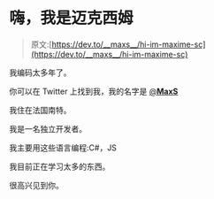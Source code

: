 # 嗨，我是迈克西姆

> 原文:[https://dev.to/__maxs__/hi-im-maxime-sc](https://dev.to/__maxs__/hi-im-maxime-sc)

我编码太多年了。

你可以在 Twitter 上找到我，我的名字是 [@__MaxS__](https://twitter.com/__MaxS__)

我住在法国南特。

我是一名独立开发者。

我主要用这些语言编程:C#，JS

我目前正在学习太多的东西。

很高兴见到你。
